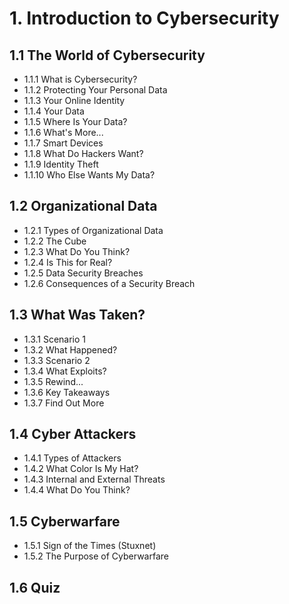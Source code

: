 # 1. Introduction to Cybersecurity
## 1.1 The World of Cybersecurity
- 1.1.1 What is Cybersecurity?
- 1.1.2 Protecting Your Personal Data
- 1.1.3 Your Online Identity
- 1.1.4 Your Data
- 1.1.5 Where Is Your Data?
- 1.1.6 What's More...
- 1.1.7 Smart Devices
- 1.1.8 What Do Hackers Want?
- 1.1.9 Identity Theft
- 1.1.10 Who Else Wants My Data?
## 1.2 Organizational Data
- 1.2.1 Types of Organizational Data
- 1.2.2 The Cube
- 1.2.3 What Do You Think?
- 1.2.4 Is This for Real?
- 1.2.5 Data Security Breaches
- 1.2.6 Consequences of a Security Breach
## 1.3 What Was Taken?
- 1.3.1 Scenario 1
- 1.3.2 What Happened?
- 1.3.3 Scenario 2
- 1.3.4 What Exploits?
- 1.3.5 Rewind...
- 1.3.6 Key Takeaways
- 1.3.7 Find Out More
## 1.4 Cyber Attackers
- 1.4.1 Types of Attackers
- 1.4.2 What Color Is My Hat?
- 1.4.3 Internal and External Threats
- 1.4.4 What Do You Think?
## 1.5 Cyberwarfare
- 1.5.1 Sign of the Times (Stuxnet)
- 1.5.2 The Purpose of Cyberwarfare
## 1.6 Quiz 
  
